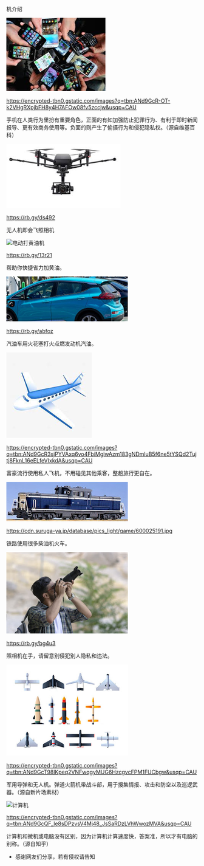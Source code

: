 机介绍

![手机](https://github.com/ywangnccu/ywang/blob/main/images/CellPhone.jpg)

https://encrypted-tbn0.gstatic.com/images?q=tbn:ANd9GcR-OT-k2VHgRXpjbFH8y4H7AFOw08fv5zccjw&usqp=CAU

手机在人类行为里扮有重要角色，正面的有如加强防止犯罪行为、有利于即时新闻报导、更有效商务使用等。负面的则产生了偷摄行为和侵犯隐私权。（源自维基百科）


![无人机](https://github.com/ywangnccu/ywang/blob/main/images/Drone.jpg)

https://rb.gy/ds492

无人机即会飞照相机


![电动打黄油机](https://github.com/ywangnccu/ywang/blob/main/images/oilmachine.jpg)

https://rb.gy/13r21

帮助你快捷省力加黄油。


![汽油小轿车](https://github.com/ywangnccu/ywang/blob/main/images/Car.jpg)

https://rb.gy/abfoz

汽油车用火花塞打火点燃发动机汽油。


![小飞机](https://github.com/ywangnccu/ywang/blob/main/images/Plane.jpg)

https://encrypted-tbn0.gstatic.com/images?q=tbn:ANd9GcR3sjPYVAxq6vo4FbiMgiwAzm183gNDmluB5f6ne5tYSQd2Tujtj8FknL16eELfeVIxkdA&usqp=CAU

富豪流行使用私人飞机，不用碰见其他乘客，整趟旅行更自在。


![柴油机火车](https://github.com/ywangnccu/ywang/blob/main/images/DieselTrain.jpg)

https://cdn.suruga-ya.jp/database/pics_light/game/600025191.jpg

铁路使用很多柴油机火车。


![照相机](https://github.com/ywangnccu/ywang/blob/main/images/Camera.jpg)

https://rb.gy/bg4u3

照相机在手，请留意别侵犯别人隐私和违法。


![火箭机](https://github.com/ywangnccu/ywang/blob/main/images/ROCKET.jpg)

https://encrypted-tbn0.gstatic.com/images?q=tbn:ANd9GcT98lKpeq2VNFwqgyMUG6HzcgvcFPM1FUCbgw&usqp=CAU

军用导弹和无人机。弹道火箭机带战斗部，用于搜集情报、攻击和防空以及巡逻武器。（源自新片场素材）


![计算机](https://github.com/ywangnccu/ywang/blob/main/images/COMPUTRER.jpg)

https://encrypted-tbn0.gstatic.com/images?q=tbn:ANd9GcQF_le8sDPzvsV4Mj48_JsSaRDzLVhWwozMVA&usqp=CAU

计算机和微机或电脑没有区别，因为计算机计算速度快，答案准，所以才有电脑的别称。（源自知乎）

- 感谢网友们分享，若有侵权请告知
